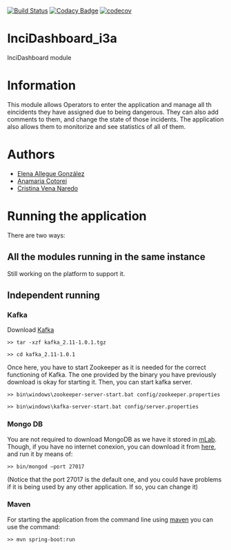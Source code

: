 [![Build Status](https://travis-ci.org/Arquisoft/InciDashboard_i3a.svg?branch=master)](https://travis-ci.org/Arquisoft/InciDashboard_i3a)
[![Codacy Badge](https://api.codacy.com/project/badge/Grade/27b04e16c41248d0abad6d5a4ce83911)](https://www.codacy.com/app/jelabra/InciDashboard_i3a?utm_source=github.com&amp;utm_medium=referral&amp;utm_content=Arquisoft/Loader_i3a&amp;utm_campaign=Badge_Grade)
[![codecov](https://codecov.io/gh/Arquisoft/InciDashboard_i3a/branch/master/graph/badge.svg)](https://codecov.io/gh/Arquisoft/InciDashboard_i3a)

# InciDashboard_i3a

InciDashboard module

# Information

This module allows Operators to enter the application and manage all th eincidents they have assigned due to being dangerous. They can also add comments to them, and change the state of those incidents.
The application also allows them to monitorize and see statistics of all of them.


# Authors

* [Elena Allegue González](https://github.com/eleallegue)
* [Anamaria Cotorei](https://github.com/UO251547)
* [Cristina Vena Naredo](https://github.com/cristinavn)

# Running the application 
There are two ways:

## All the modules running in the same instance

Still working on the platform to support it.

## Independent running
### Kafka
Download [Kafka](https://kafka.apache.org/downloads)

`>> tar -xzf kafka_2.11-1.0.1.tgz`

`>> cd kafka_2.11-1.0.1`

Once here, you have to start Zookeeper as it is needed for the correct functioning of Kafka. The one provided by the binary you have previously download is okay for starting it. Then, you can start kafka server.

`>> bin\windows\zookeeper-server-start.bat config/zookeeper.properties`

`>> bin\windows\kafka-server-start.bat config/server.properties`

### Mongo DB
You are not required to download MongoDB as we have it stored in [mLab](https://mlab.com). Though, if you have no internet conexion, you can download it from [here](https://www.mongodb.com/download-center), and run it by means of:

`>> bin/mongod —port 27017`

(Notice that the port 27017 is the default one, and you could have problems if it is being used by any other application. If so, you can change it)

### Maven
For starting the application from the command line using [maven](https://maven.apache.org/) you can use the command:

`>> mvn spring-boot:run`